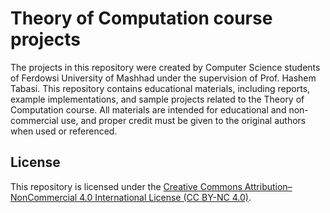 # Theory of Computation course projects

The projects in this repository were created by Computer Science students of Ferdowsi University of Mashhad under the supervision of Prof. Hashem Tabasi. This repository contains educational materials, including reports, example implementations, and sample projects related to the Theory of Computation course. All materials are intended for educational and non-commercial use, and proper credit must be given to the original authors when used or referenced.

## License
This repository is licensed under the [Creative Commons Attribution–NonCommercial 4.0 International License (CC BY-NC 4.0)](https://creativecommons.org/licenses/by-nc/4.0/).
